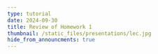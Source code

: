 ```yaml
---
type: tutorial
date: 2024-09-30
title: Review of Homework 1
thumbnail: /static_files/presentations/lec.jpg
hide_from_announcments: true
---
```

